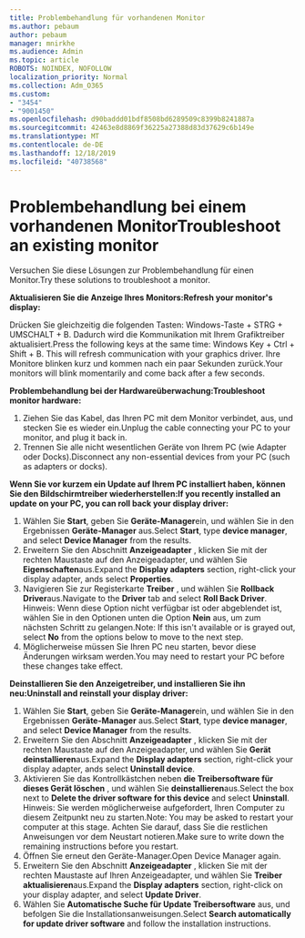 ```yaml
---
title: Problembehandlung für vorhandenen Monitor
ms.author: pebaum
author: pebaum
manager: mnirkhe
ms.audience: Admin
ms.topic: article
ROBOTS: NOINDEX, NOFOLLOW
localization_priority: Normal
ms.collection: Adm_O365
ms.custom:
- "3454"
- "9001450"
ms.openlocfilehash: d90baddd01bdf8508bd6289509c8399b8241887a
ms.sourcegitcommit: 42463e8d8869f36225a27388d83d37629c6b149e
ms.translationtype: MT
ms.contentlocale: de-DE
ms.lasthandoff: 12/18/2019
ms.locfileid: "40738568"
---
```

# <a name="troubleshoot-an-existing-monitor"></a><span data-ttu-id="015a9-102">Problembehandlung bei einem vorhandenen Monitor</span><span class="sxs-lookup"><span data-stu-id="015a9-102">Troubleshoot an existing monitor</span></span>

<span data-ttu-id="015a9-103">Versuchen Sie diese Lösungen zur Problembehandlung für einen Monitor.</span><span class="sxs-lookup"><span data-stu-id="015a9-103">Try these solutions to troubleshoot a monitor.</span></span> 

<span data-ttu-id="015a9-104">**Aktualisieren Sie die Anzeige Ihres Monitors:**</span><span class="sxs-lookup"><span data-stu-id="015a9-104">**Refresh your monitor's display:**</span></span>

<span data-ttu-id="015a9-105">Drücken Sie gleichzeitig die folgenden Tasten: Windows-Taste + STRG + UMSCHALT + B. Dadurch wird die Kommunikation mit Ihrem Grafiktreiber aktualisiert.</span><span class="sxs-lookup"><span data-stu-id="015a9-105">Press the following keys at the same time: Windows Key  + Ctrl + Shift + B. This will refresh communication with your graphics driver.</span></span> <span data-ttu-id="015a9-106">Ihre Monitore blinken kurz und kommen nach ein paar Sekunden zurück.</span><span class="sxs-lookup"><span data-stu-id="015a9-106">Your monitors will blink momentarily and come back after a few seconds.</span></span>

<span data-ttu-id="015a9-107">**Problembehandlung bei der Hardwareüberwachung:**</span><span class="sxs-lookup"><span data-stu-id="015a9-107">**Troubleshoot monitor hardware:**</span></span>

1. <span data-ttu-id="015a9-108">Ziehen Sie das Kabel, das Ihren PC mit dem Monitor verbindet, aus, und stecken Sie es wieder ein.</span><span class="sxs-lookup"><span data-stu-id="015a9-108">Unplug the cable connecting your PC to your monitor, and plug it back in.</span></span>
2. <span data-ttu-id="015a9-109">Trennen Sie alle nicht wesentlichen Geräte von Ihrem PC (wie Adapter oder Docks).</span><span class="sxs-lookup"><span data-stu-id="015a9-109">Disconnect any non-essential devices from your PC (such as adapters or docks).</span></span>

<span data-ttu-id="015a9-110">**Wenn Sie vor kurzem ein Update auf Ihrem PC installiert haben, können Sie den Bildschirmtreiber wiederherstellen:**</span><span class="sxs-lookup"><span data-stu-id="015a9-110">**If you recently installed an update on your PC, you can roll back your display driver:**</span></span>

1. <span data-ttu-id="015a9-111">Wählen Sie **Start**, geben Sie **Geräte-Manager**ein, und wählen Sie in den Ergebnissen **Geräte-Manager** aus.</span><span class="sxs-lookup"><span data-stu-id="015a9-111">Select **Start**, type **device manager**, and select **Device Manager** from the results.</span></span>
2. <span data-ttu-id="015a9-112">Erweitern Sie den Abschnitt **Anzeigeadapter** , klicken Sie mit der rechten Maustaste auf den Anzeigeadapter, und wählen Sie **Eigenschaften**aus.</span><span class="sxs-lookup"><span data-stu-id="015a9-112">Expand the **Display adapters** section, right-click your display adapter, ands select **Properties**.</span></span>
3. <span data-ttu-id="015a9-113">Navigieren Sie zur Registerkarte **Treiber** , und wählen Sie **Rollback Driver**aus.</span><span class="sxs-lookup"><span data-stu-id="015a9-113">Navigate to the **Driver** tab and select **Roll Back Driver**.</span></span> <br>
<span data-ttu-id="015a9-114">Hinweis: Wenn diese Option nicht verfügbar ist oder abgeblendet ist, wählen Sie in den Optionen unten die Option **Nein** aus, um zum nächsten Schritt zu gelangen.</span><span class="sxs-lookup"><span data-stu-id="015a9-114">Note: If this isn't available or is grayed out, select **No** from the options below to move to the next step.</span></span>
4. <span data-ttu-id="015a9-115">Möglicherweise müssen Sie Ihren PC neu starten, bevor diese Änderungen wirksam werden.</span><span class="sxs-lookup"><span data-stu-id="015a9-115">You may need to restart your PC before these changes take effect.</span></span>

<span data-ttu-id="015a9-116">**Deinstallieren Sie den Anzeigetreiber, und installieren Sie ihn neu:**</span><span class="sxs-lookup"><span data-stu-id="015a9-116">**Uninstall and reinstall your display driver:**</span></span>

1. <span data-ttu-id="015a9-117">Wählen Sie **Start**, geben Sie **Geräte-Manager**ein, und wählen Sie in den Ergebnissen **Geräte-Manager** aus.</span><span class="sxs-lookup"><span data-stu-id="015a9-117">Select **Start**, type **device manager**, and select **Device Manager** from the results.</span></span>
2. <span data-ttu-id="015a9-118">Erweitern Sie den Abschnitt **Anzeigeadapter** , klicken Sie mit der rechten Maustaste auf den Anzeigeadapter, und wählen Sie **Gerät deinstallieren**aus.</span><span class="sxs-lookup"><span data-stu-id="015a9-118">Expand the **Display adapters** section, right-click your display adapter, ands select **Uninstall device**.</span></span> 
3. <span data-ttu-id="015a9-119">Aktivieren Sie das Kontrollkästchen neben **die Treibersoftware für dieses Gerät löschen** , und wählen Sie **deinstallieren**aus.</span><span class="sxs-lookup"><span data-stu-id="015a9-119">Select the box next to **Delete the driver software for this device** and select **Uninstall**.</span></span><br>
<span data-ttu-id="015a9-120">Hinweis: Sie werden möglicherweise aufgefordert, Ihren Computer zu diesem Zeitpunkt neu zu starten.</span><span class="sxs-lookup"><span data-stu-id="015a9-120">Note: You may be asked to restart your computer at this stage.</span></span> <span data-ttu-id="015a9-121">Achten Sie darauf, dass Sie die restlichen Anweisungen vor dem Neustart notieren.</span><span class="sxs-lookup"><span data-stu-id="015a9-121">Make sure to write down the remaining instructions before you restart.</span></span>
4. <span data-ttu-id="015a9-122">Öffnen Sie erneut den Geräte-Manager.</span><span class="sxs-lookup"><span data-stu-id="015a9-122">Open Device Manager again.</span></span>
5. <span data-ttu-id="015a9-123">Erweitern Sie den Abschnitt **Anzeigeadapter** , klicken Sie mit der rechten Maustaste auf Ihren Anzeigeadapter, und wählen Sie **Treiber aktualisieren**aus.</span><span class="sxs-lookup"><span data-stu-id="015a9-123">Expand the **Display adapters** section, right-click on your display adapter, and select **Update Driver**.</span></span>
6. <span data-ttu-id="015a9-124">Wählen Sie **Automatische Suche für Update Treibersoftware** aus, und befolgen Sie die Installationsanweisungen.</span><span class="sxs-lookup"><span data-stu-id="015a9-124">Select **Search automatically for update driver software** and follow the installation instructions.</span></span>